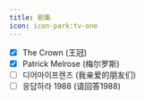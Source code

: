 ```yaml
---
title: 剧集
icon: icon-park:tv-one
---
```


- [x] The Crown (王冠)
- [x] Patrick Melrose (梅尔罗斯)
- [ ] 디어마이프렌즈 (我亲爱的朋友们)
- [ ] 응답하라 1988 (请回答1988)
